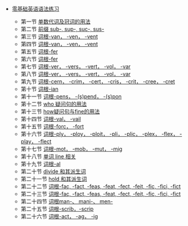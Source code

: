 *   [零基础英语语法练习](/)

  
    *   第一节 [单数代词及冠词的用法](./第一节.md) 
    *   第二节 [前缀 sub-, sup-, suc-, sus-](./第二节.md) 
    *   第三节 [词根-van， -ven， -vent](./第三节.md) 
    *   第四节 [词根-van， -ven， -vent](./第四节.md) 
    *   第五节 [词根-fer](./第五节.md) 
    *   第六节 [词根-fer](./第六节.md) 
    *   第七节 [词根-ver， -vers， -vert， -vol， -var](./第七节.md) 
    *   第八节 [词根-ver， -vers， -vert， -vol， -var](./第八节.md) 
    *   第九节 [词根-cern， -crim， -cert， -cris， -crit， -cree， -cret](./第九节.md) 
    *   第十节 [词根-ian](./第十节.md) 
    *   第十一节 [词根-pens， -(s)pend， -(s)pon](./第十一节.md) 
    *   第十二节 [who 疑问句的用法](./第十二节.md) 
    *   第十三节 [how疑问句与fine的用法](./第十三节.md) 
    *   第十四节 [词根-val， -vail](./第十四节.md) 
    *   第十五节 [词根-forc， -fort](./第十五节.md) 
    *   第十六节 [词根-ply， -ploy， -ploit， -pli， -plic， -plex， -flex， -play， -flect ](./第十六节.md) 
    *   第十七节 [词根-mot， -mob， -mut， -mig](./第十七节.md)
    *   第十八节 [单词 line 相关](./第十八节.md)
    *   第十九节 [词根-al ](./第十九节.md)
    *   第二十节 [divide 和其派生词](./第二十节.md)
    *   第二十一节 [hold 和其派生词](./第二十一节.md)
    *   第二十二节 [词根-fac, -fact, -feas, -feat, -fect, -feit, -fic, -fici, -fict](./第二十二节.md)
    *   第二十三节 [词根-fac, -fact, -feas, -feat, -fect, -feit, -fic, -fici, -fict](./第二十三节.md)
    *   第二十四节 [词根man-、 mani-、 men-](./第二十四节.md)
    *   第二十五节 [词根-scrib，-scrip](./第二十五节.md)
    *   第二十六节 [词根-act， -ag， -ig](./第二十六节.md)

